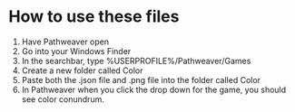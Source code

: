 # How to use these files

1. Have Pathweaver open
2. Go into your Windows Finder
3. In the searchbar, type %USERPROFILE%/Pathweaver/Games
4. Create a new folder called Color
5. Paste both the .json file and .png file into the folder called Color
6. In Pathweaver when you click the drop down for the game, you should see color conundrum.